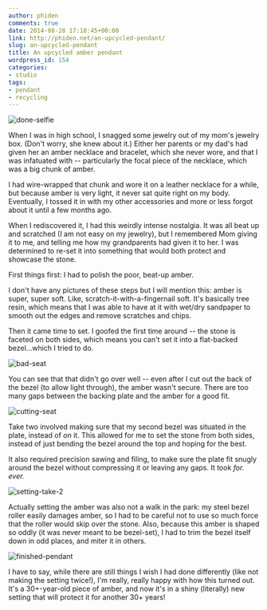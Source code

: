 ```yaml
---
author: phiden
comments: true
date: 2014-08-28 17:18:45+00:00
link: http://phiden.net/an-upcycled-pendant/
slug: an-upcycled-pendant
title: An upcycled amber pendant
wordpress_id: 154
categories:
- studio
tags:
- pendant
- recycling
---
```


![done-selfie](http://phiden.net/wp-content/uploads/2014/08/done-selfie.jpg)

When I was in high school, I snagged some jewelry out of my mom's jewelry box. (Don't worry, she knew about it.) Either her parents or my dad's had given her an amber necklace and bracelet, which she never wore, and that I was infatuated with -- particularly the focal piece of the necklace, which was a big chunk of amber.

I had wire-wrapped that chunk and wore it on a leather necklace for a while, but because amber is very light, it never sat quite right on my body. Eventually, I tossed it in with my other accessories and more or less forgot about it until a few months ago.

When I rediscovered it, I had this weirdly intense nostalgia. It was all beat up and scratched (I am not easy on my jewelry), but I remembered Mom giving it to me, and telling me how my grandparents had given it to her. I was determined to re-set it into something that would both protect and showcase the stone.

First things first: I had to polish the poor, beat-up amber.
<!-- more -->

I don't have any pictures of these steps but I will mention this: amber is super, super soft. Like, scratch-it-with-a-fingernail soft. It's basically tree resin, which means that I was able to have at it with wet/dry sandpaper to smooth out the edges and remove scratches and chips.

Then it came time to set. I goofed the first time around -- the stone is faceted on both sides, which means you can't set it into a flat-backed bezel...which I tried to do.

![bad-seat](http://phiden.net/wp-content/uploads/2014/08/bad-seat.jpg)

You can see that that didn't go over well -- even after I cut out the back of the bezel (to allow light through), the amber wasn't secure. There are too many gaps between the backing plate and the amber for a good fit.

![cutting-seat](http://phiden.net/wp-content/uploads/2014/08/cutting-seat.jpg)

Take two involved making sure that my second bezel was situated *in* the plate, instead of *on* it. This allowed for me to set the stone from both sides, instead of just bending the bezel around the top and hoping for the best. 

It also required precision sawing and filing, to make sure the plate fit snugly around the bezel without compressing it or leaving any gaps. It took *for. ever.*

![setting-take-2](http://phiden.net/wp-content/uploads/2014/08/setting-take-2.jpg)

Actually setting the amber was also not a walk in the park: my steel bezel roller easily damages amber, so I had to be careful not to use so much force that the roller would skip over the stone. Also, because this amber is shaped so oddly (it was never meant to be bezel-set), I had to trim the bezel itself down in odd places, and miter it in others. 

![finished-pendant](http://phiden.net/wp-content/uploads/2014/08/finished-pendant.jpg)

I have to say, while there are still things I wish I had done differently (like not making the setting twice!), I'm really, really happy with how this turned out. It's a 30+-year-old piece of amber, and now it's in a shiny (literally) new setting that will protect it for another 30+ years!
